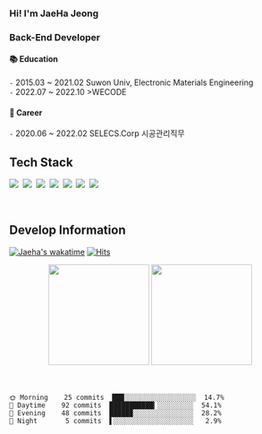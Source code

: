 ### Hi! I'm JaeHa Jeong
### Back-End Developer

#### 📚 Education
`-` 2015.03 ~ 2021.02 Suwon Univ, Electronic Materials Engineering  
`-` 2022.07 ~ 2022.10 >WECODE 

#### 🏢 Career
`-` 2020.06 ~ 2022.02 SELECS.Corp 시공관리직무

<h2 align="LEFT">  Tech Stack  </h2>

<p align="LEFT">
  <img src="https://img.shields.io/badge/Javascript-F7DF1E?style=flat-square&logo=javascript&logoColor=white"/></a>&nbsp 
  <img src="https://img.shields.io/badge/Node.js-339933?style=flat-square&logo=Node.js&logoColor=white"/></a>&nbsp 
  <img src="https://img.shields.io/badge/express-000000?style=flat-square&logo=express&logoColor=white"/></a>&nbsp 
  <img src="https://img.shields.io/badge/Git-F05032?style=flat-square&logo=Git&logoColor=white"/></a>&nbsp 
  <img src="https://img.shields.io/badge/GitHub-181717?style=flat-square&logo=GitHub&logoColor=white"/></a>&nbsp 
  <img src="https://img.shields.io/badge/Mysql-E6B91E?style=flat-square&logo=MySql&logoColor=white"/></a>&nbsp 
  <img src="https://img.shields.io/badge/aws-333664?style=flat-square&logo=amazon-aws&logoColor=white"/></a>&nbsp 
</p>
</div>
</br>


<h2 align="LEFT">  Develop Information  </h2>

[![Jaeha's wakatime](https://wakatime.com/badge/user/224a14b7-22fd-4319-9ed8-e5fdc0528287.svg)](https://wakatime.com/@224a14b7-22fd-4319-9ed8-e5fdc0528287)
[![Hits](https://hits.seeyoufarm.com/api/count/incr/badge.svg?url=https%3A%2F%2Fgithub.com%2Fjaehaaaa%2Fhit-counter&count_bg=%236322A4&title_bg=%23555555&icon=&icon_color=%23E7E7E7&title=hits&edge_flat=false)](https://hits.seeyoufarm.com)

<div align="center">
<a>
<img height="180em" src="https://github-readme-stats.vercel.app/api?username=JeongJaeHa&show_icons=true&theme=ayu-mirage" />
<img height="180em" src="https://github-readme-stats.vercel.app/api/top-langs/?username=6810779s&layout=compact&theme=tokyonight" />
</a>
</div>
</br>
</br>

<!--START_SECTION:waka-->
```text
🌞 Morning    25 commits  ███░░░░░░░░░░░░░░░░░░  14.7%
🌆 Daytime    92 commits  ███████████▎░░░░░░░░░  54.1%
🌃 Evening    48 commits  █████▉░░░░░░░░░░░░░░░  28.2%
🌙 Night       5 commits  ▌░░░░░░░░░░░░░░░░░░░░   2.9%
```
<!--END_SECTION:waka-->


<!--
**JeongJaeHa/JeongJaeHa** is a ✨ _special_ ✨ repository because its `README.md` (this file) appears on your GitHub profile.

Here are some ideas to get you started:

- 🔭 I’m currently working on ...
- 🌱 I’m currently learning ...
- 👯 I’m looking to collaborate on ...
- 🤔 I’m looking for help with ...
- 💬 Ask me about ...
- 📫 How to reach me: ...
- 😄 Pronouns: ...
- ⚡ Fun fact: ...
-->
